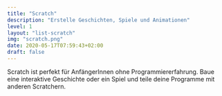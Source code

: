 ```yaml
---
title: "Scratch"
description: "Erstelle Geschichten, Spiele und Animationen"
level: 1
layout: "list-scratch"
img: "scratch.png"
date: 2020-05-17T07:59:43+02:00
draft: false
---
```


Scratch ist perfekt für AnfängerInnen ohne Programmiererfahrung. Baue eine interaktive Geschichte oder ein Spiel und teile deine Programme mit anderen Scratchern.